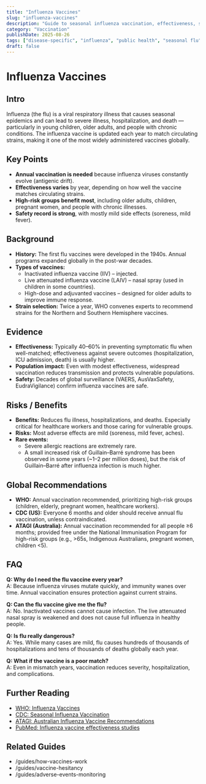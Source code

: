 ```yaml
---
title: "Influenza Vaccines"
slug: "influenza-vaccines"
description: "Guide to seasonal influenza vaccination, effectiveness, safety, and public health impact."
category: "Vaccination"
publishDate: 2025-08-26
tags: ["disease-specific", "influenza", "public health", "seasonal flu"]
draft: false
---
```


# Influenza Vaccines

## Intro
Influenza (the flu) is a viral respiratory illness that causes seasonal epidemics and can lead to severe illness, hospitalization, and death — particularly in young children, older adults, and people with chronic conditions. The influenza vaccine is updated each year to match circulating strains, making it one of the most widely administered vaccines globally.

## Key Points
- **Annual vaccination is needed** because influenza viruses constantly evolve (antigenic drift).  
- **Effectiveness varies** by year, depending on how well the vaccine matches circulating strains.  
- **High-risk groups benefit most**, including older adults, children, pregnant women, and people with chronic illnesses.  
- **Safety record is strong**, with mostly mild side effects (soreness, mild fever).  

## Background
- **History:** The first flu vaccines were developed in the 1940s. Annual programs expanded globally in the post-war decades.  
- **Types of vaccines:**  
  - Inactivated influenza vaccine (IIV) – injected.  
  - Live attenuated influenza vaccine (LAIV) – nasal spray (used in children in some countries).  
  - High-dose and adjuvanted vaccines – designed for older adults to improve immune response.  
- **Strain selection:** Twice a year, WHO convenes experts to recommend strains for the Northern and Southern Hemisphere vaccines.  

## Evidence
- **Effectiveness:** Typically 40–60% in preventing symptomatic flu when well-matched; effectiveness against severe outcomes (hospitalization, ICU admission, death) is usually higher.  
- **Population impact:** Even with modest effectiveness, widespread vaccination reduces transmission and protects vulnerable populations.  
- **Safety:** Decades of global surveillance (VAERS, AusVaxSafety, EudraVigilance) confirm influenza vaccines are safe.  

## Risks / Benefits
- **Benefits:** Reduces flu illness, hospitalizations, and deaths. Especially critical for healthcare workers and those caring for vulnerable groups.  
- **Risks:** Most adverse effects are mild (soreness, mild fever, aches).  
- **Rare events:**  
  - Severe allergic reactions are extremely rare.  
  - A small increased risk of Guillain–Barré syndrome has been observed in some years (~1–2 per million doses), but the risk of Guillain–Barré after influenza infection is much higher.  

## Global Recommendations
- **WHO:** Annual vaccination recommended, prioritizing high-risk groups (children, elderly, pregnant women, healthcare workers).  
- **CDC (US):** Everyone 6 months and older should receive annual flu vaccination, unless contraindicated.  
- **ATAGI (Australia):** Annual vaccination recommended for all people ≥6 months; provided free under the National Immunisation Program for high-risk groups (e.g., >65s, Indigenous Australians, pregnant women, children <5).  

## FAQ
**Q: Why do I need the flu vaccine every year?**  
A: Because influenza viruses mutate quickly, and immunity wanes over time. Annual vaccination ensures protection against current strains.  

**Q: Can the flu vaccine give me the flu?**  
A: No. Inactivated vaccines cannot cause infection. The live attenuated nasal spray is weakened and does not cause full influenza in healthy people.  

**Q: Is flu really dangerous?**  
A: Yes. While many cases are mild, flu causes hundreds of thousands of hospitalizations and tens of thousands of deaths globally each year.  

**Q: What if the vaccine is a poor match?**  
A: Even in mismatch years, vaccination reduces severity, hospitalization, and complications.  

## Further Reading
- [WHO: Influenza Vaccines](https://www.who.int/teams/immunization-vaccines-and-biologicals/diseases/influenza)  
- [CDC: Seasonal Influenza Vaccination](https://www.cdc.gov/flu/prevent/vaccines.htm)  
- [ATAGI: Australian Influenza Vaccine Recommendations](https://www.health.gov.au/topics/immunisation/vaccines/influenza-vaccine)  
- [PubMed: Influenza vaccine effectiveness studies](https://pubmed.ncbi.nlm.nih.gov/?term=influenza+vaccine+effectiveness)  

## Related Guides
- /guides/how-vaccines-work  
- /guides/vaccine-hesitancy  
- /guides/adverse-events-monitoring
